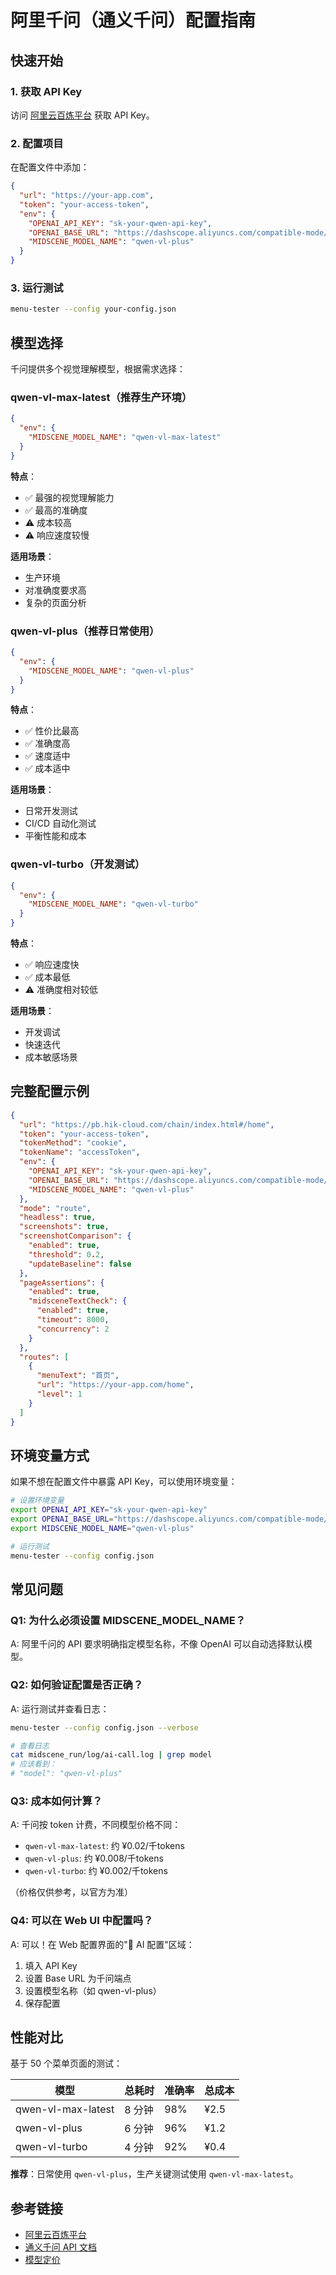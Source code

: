 # 阿里千问（通义千问）配置指南

## 快速开始

### 1. 获取 API Key

访问 [阿里云百炼平台](https://bailian.console.aliyun.com/) 获取 API Key。

### 2. 配置项目

在配置文件中添加：

```json
{
  "url": "https://your-app.com",
  "token": "your-access-token",
  "env": {
    "OPENAI_API_KEY": "sk-your-qwen-api-key",
    "OPENAI_BASE_URL": "https://dashscope.aliyuncs.com/compatible-mode/v1",
    "MIDSCENE_MODEL_NAME": "qwen-vl-plus"
  }
}
```

### 3. 运行测试

```bash
menu-tester --config your-config.json
```

## 模型选择

千问提供多个视觉理解模型，根据需求选择：

### qwen-vl-max-latest（推荐生产环境）

```json
{
  "env": {
    "MIDSCENE_MODEL_NAME": "qwen-vl-max-latest"
  }
}
```

**特点**：

- ✅ 最强的视觉理解能力
- ✅ 最高的准确度
- ⚠️ 成本较高
- ⚠️ 响应速度较慢

**适用场景**：

- 生产环境
- 对准确度要求高
- 复杂的页面分析

### qwen-vl-plus（推荐日常使用）

```json
{
  "env": {
    "MIDSCENE_MODEL_NAME": "qwen-vl-plus"
  }
}
```

**特点**：

- ✅ 性价比最高
- ✅ 准确度高
- ✅ 速度适中
- ✅ 成本适中

**适用场景**：

- 日常开发测试
- CI/CD 自动化测试
- 平衡性能和成本

### qwen-vl-turbo（开发测试）

```json
{
  "env": {
    "MIDSCENE_MODEL_NAME": "qwen-vl-turbo"
  }
}
```

**特点**：

- ✅ 响应速度快
- ✅ 成本最低
- ⚠️ 准确度相对较低

**适用场景**：

- 开发调试
- 快速迭代
- 成本敏感场景

## 完整配置示例

```json
{
  "url": "https://pb.hik-cloud.com/chain/index.html#/home",
  "token": "your-access-token",
  "tokenMethod": "cookie",
  "tokenName": "accessToken",
  "env": {
    "OPENAI_API_KEY": "sk-your-qwen-api-key",
    "OPENAI_BASE_URL": "https://dashscope.aliyuncs.com/compatible-mode/v1",
    "MIDSCENE_MODEL_NAME": "qwen-vl-plus"
  },
  "mode": "route",
  "headless": true,
  "screenshots": true,
  "screenshotComparison": {
    "enabled": true,
    "threshold": 0.2,
    "updateBaseline": false
  },
  "pageAssertions": {
    "enabled": true,
    "midsceneTextCheck": {
      "enabled": true,
      "timeout": 8000,
      "concurrency": 2
    }
  },
  "routes": [
    {
      "menuText": "首页",
      "url": "https://your-app.com/home",
      "level": 1
    }
  ]
}
```

## 环境变量方式

如果不想在配置文件中暴露 API Key，可以使用环境变量：

```bash
# 设置环境变量
export OPENAI_API_KEY="sk-your-qwen-api-key"
export OPENAI_BASE_URL="https://dashscope.aliyuncs.com/compatible-mode/v1"
export MIDSCENE_MODEL_NAME="qwen-vl-plus"

# 运行测试
menu-tester --config config.json
```

## 常见问题

### Q1: 为什么必须设置 MIDSCENE_MODEL_NAME？

A: 阿里千问的 API 要求明确指定模型名称，不像 OpenAI 可以自动选择默认模型。

### Q2: 如何验证配置是否正确？

A: 运行测试并查看日志：

```bash
menu-tester --config config.json --verbose

# 查看日志
cat midscene_run/log/ai-call.log | grep model
# 应该看到：
# "model": "qwen-vl-plus"
```

### Q3: 成本如何计算？

A: 千问按 token 计费，不同模型价格不同：

- `qwen-vl-max-latest`: 约 ¥0.02/千tokens
- `qwen-vl-plus`: 约 ¥0.008/千tokens
- `qwen-vl-turbo`: 约 ¥0.002/千tokens

（价格仅供参考，以官方为准）

### Q4: 可以在 Web UI 中配置吗？

A: 可以！在 Web 配置界面的"🔑 AI 配置"区域：

1. 填入 API Key
2. 设置 Base URL 为千问端点
3. 设置模型名称（如 qwen-vl-plus）
4. 保存配置

## 性能对比

基于 50 个菜单页面的测试：

| 模型               | 总耗时 | 准确率 | 总成本 |
| ------------------ | ------ | ------ | ------ |
| qwen-vl-max-latest | 8 分钟 | 98%    | ¥2.5  |
| qwen-vl-plus       | 6 分钟 | 96%    | ¥1.2  |
| qwen-vl-turbo      | 4 分钟 | 92%    | ¥0.4  |

**推荐**：日常使用 `qwen-vl-plus`，生产关键测试使用 `qwen-vl-max-latest`。

## 参考链接

- [阿里云百炼平台](https://bailian.console.aliyun.com/)
- [通义千问 API 文档](https://help.aliyun.com/zh/dashscope/)
- [模型定价](https://help.aliyun.com/zh/dashscope/developer-reference/tongyi-qianwen-vl-plus-api)

